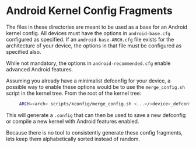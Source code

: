 # Android Kernel Config Fragments

The files in these directories are meant to be used as a base for an Android
kernel config. All devices must have the options in `android-base.cfg` configured
as specified.  If an `android-base-ARCH.cfg` file exists for the architecture of
your device, the options in that file must be configured as specified also.

While not mandatory, the options in `android-recommended.cfg` enable advanced
Android features.

Assuming you already have a minimalist defconfig for your device, a possible
way to enable these options would be to use the `merge_config.sh` script in the
kernel tree. From the root of the kernel tree:

```sh
     ARCH=<arch> scripts/kconfig/merge_config.sh <...>/<device>_defconfig <...>/android-base.cfg <...>/android-base-<arch>.cfg <...>/android-recommended.cfg
```

This will generate a `.config` that can then be used to save a new defconfig or
compile a new kernel with Android features enabled.

Because there is no tool to consistently generate these config fragments,
lets keep them alphabetically sorted instead of random.
